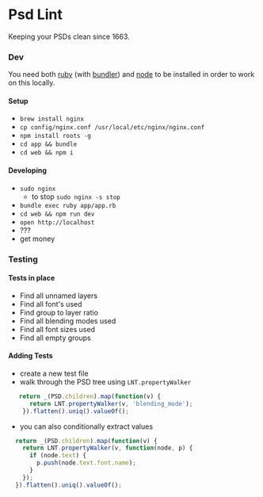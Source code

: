 # Psd Lint

Keeping your PSDs clean since 1663.

### Dev

You need both [ruby](https://github.com/sstephenson/rbenv) (with [bundler](http://bundler.io/)) and [node](http://nodejs.org/) to be installed in order to work on this locally.

#### Setup

* `brew install nginx`
* `cp config/nginx.conf /usr/local/etc/nginx/nginx.conf`
* `npm install roots -g`
* `cd app && bundle`
* `cd web && npm i`

#### Developing

* `sudo nginx`
  * to stop `sudo nginx -s stop`
* `bundle exec ruby app/app.rb`
* `cd web && npm run dev`
* `open http://localhost`
* ???
* get money

### Testing

#### Tests in place

* Find all unnamed layers
* Find all font's used
* Find group to layer ratio
* Find all blending modes used
* Find all font sizes used
* Find all empty groups

#### Adding Tests

* create a new test file
* walk through the PSD tree using `LNT.propertyWalker`


```js
   return _(PSD.children).map(function(v) {
      return LNT.propertyWalker(v, 'blending_mode');
    }).flatten().uniq().valueOf();
```

* you can also conditionally extract values

```js
  return _(PSD.children).map(function(v) {
    return LNT.propertyWalker(v, function(node, p) {
      if (node.text) {
        p.push(node.text.font.name);
      }
    });
  }).flatten().uniq().valueOf();
```

